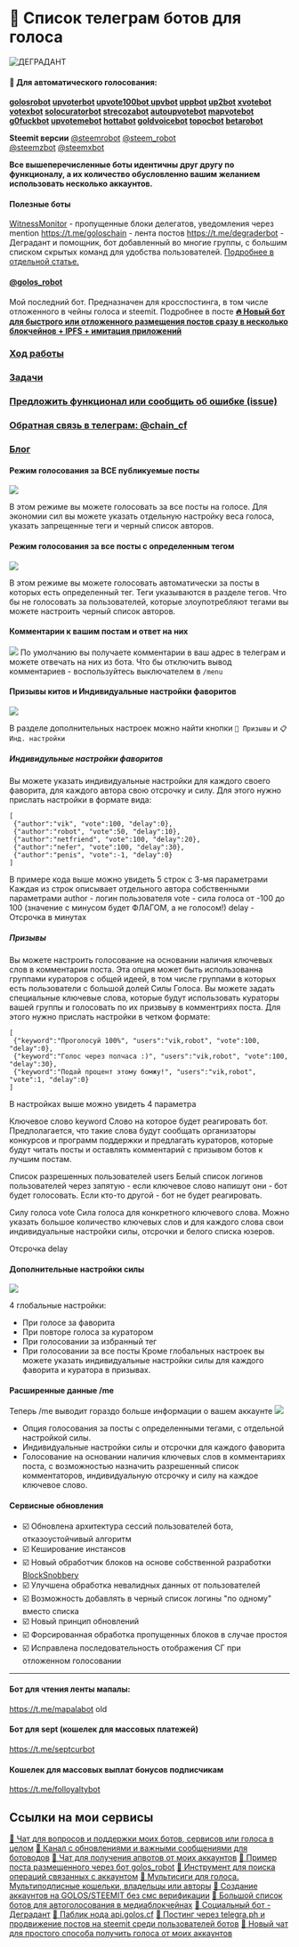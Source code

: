 # 📡 Список телеграм ботов для голоса

![ДЕГРАДАНТ](https://gateway.ipfs.io/ipfs/QmeQ3w9RSUkA2uaPNzC15kU3amh5cD1dU1P5FUpn3X9WRH)

#### 💯 Для автоматического голосования:

**[golosrobot](https://t.me/golosrobot ) [upvoterbot](https://t.me/upvoterbot) [upvote100bot ](https://t.me/upvote100bot) [upvbot](https://t.me/upvbot) [uppbot](https://t.me/uppbot) [up2bot](https://t.me/up2bot) [xvotebot](https://t.me/xvotebot) [votexbot](https://t.me/votexbot) [solocuratorbot](https://t.me/solocuratorbot) [strecozabot](https://t.me/strecozabot) [autoupvotebot](https://t.me/autoupvotebot) [mapvotebot](https://t.me/mapvotebot) [g0fuckbot](https://t.me/g0fuckbot) [upvotemebot](https://t.me/upvotemebot) [hottabot](https://t.me/hottabot) [goldvoicebot](https://t.me/goldvoicebot) [topocbot](https://t.me/topocbot ) [betarobot](https://t.me/betarobot)**

**Steemit версии**
[@steemrobot](https://t.me/steemrobot)
[@steem_robot](https://t.me/steem_robot)  
[@steemzbot](https://t.me/steemzbot)
[@steemxbot](https://t.me/steemxbot)

**Все вышеперечисленные боты идентичны друг другу по функционалу, а их количество обусловленно вашим желанием использовать несколько аккаунтов.**
#### Полезные боты
[WitnessMonitor](https://t.me/WitnessMonitor) - пропущенные блоки делегатов, уведомления через mention
https://t.me/goloschain - лента постов
https://t.me/degraderbot - Деградант и помощник, бот добавленный во многие группы, с большим списком скрытых команд для удобства пользователей. [Подробнее в отдельной статье.](https://golos.io/ru--boty/@vik/degradant-ili-pomoshchnik-gid-po-komandam-bota-dlya-golosa-v-chate-tmechain-cf-11-29)

#### [@golos_robot](https://t.me/golos_robot)
Мой последний бот. Предназначен для кросспостинга, в том числе отложенного в чейны голоса и steemit. Подробнее в посте [**🔥 Новый бот для быстрого или отложенного размещения постов сразу в несколько блокчейнов + IPFS + имитация приложений**](https://golos.io/ru--golos/@vik/instrukcii-k-golosrobot-reaktivnyi-sposob-razmeshat-v-golos-steemit-decentralizovannye-media-foto-audiozapisi-videosoobsheniya)




### [Ход работы](https://github.com/vikxx/bots/projects/1)
### [Задачи](https://github.com/vikxx/bots/issues/new)
### [Предложить функционал или сообщить об ошибке (issue)](https://github.com/vikxx/bots/issues/new)
### [Обратная связь в телеграм: @chain_cf](https://t.me/chain_cf)
### [Блог](https://golos.io/@vik)





#### Режим голосования за ВСЕ публикуемые посты
![](https://images.golos.io/DQmRPaobY5wYxiC3bzTT7KKpiSEP62TEnRcNxCV3DNQkX4V/image.png)

В этом режиме вы можете голосовать за все посты на голосе. Для экономии сил вы можете указать отдельную настройку веса голоса, указать запрещенные теги и черный список авторов.

#### Режим голосования за все посты с определенным тегом
![](https://images.golos.io/DQmaHTVgWUacfQbBS4sVj5DZGc8m1CRvST1jCmPy84Mq5nU/image.png)

В этом режиме вы можете голосовать автоматически за посты в которых есть определенный тег. 
Теги указываются в разделе тегов. Что бы не голосовать за пользователей, которые злоупотребляют тегами вы можете настроить черный список авторов.

#### Комментарии к вашим постам и ответ на них
![](https://images.golos.io/DQmahQBM1Y3vt2Xqy4gLVaugrYYCYKVZqq8uyfuuu1UkjvK/image.png)
По умолчанию вы получаете комментарии в ваш адрес в телеграм и можете отвечать на них из бота.
Что бы отключить вывод комментариев - воспользуйтесь выключателем в `/menu`

#### Призывы китов и Индивидуальные настройки фаворитов
![](https://images.golos.io/DQmVBJtk9o79MUGB74YBbD1BVUua4Xw9gj3L41jzR49sf1i/image.png)

В разделе дополнительных настроек можно найти кнопки `📡 Призывы` и `📋 Инд. настройки` 

##### Индивидульные настройки фаворитов
Вы можете указать индивидуальные настройки для каждого своего фаворита, для каждого автора свою отсрочку и силу.
Для этого нужно прислать настройки в формате вида:

```
[
 {"author":"vik", "vote":100, "delay":0},
 {"author":"robot", "vote":50, "delay":10},
 {"author":"netfriend", "vote":100, "delay":20},
 {"author":"nefer", "vote":100, "delay":30},
 {"author":"penis", "vote":-1, "delay":0}
]
```

В примере кода выше можно увидеть  5 строк с 3-мя параметрами
Каждая из строк описывает отдельного автора собственными параметрами
author - логин пользователя
vote - сила голоса от -100 до 100 (значение с минусом будет ФЛАГОМ, а не голосом!)
delay - Отсрочка  в минутах


##### Призывы 
Вы можете настроить голосование на основании наличия ключевых слов в комментарии поста.
Эта опция может быть использованна группами кураторов с общей идеей, в том числе группами в которых есть пользователи с большой долей Силы Голоса. Вы можете задать специальные ключевые слова, которые будут использовать кураторы вашей группы и голосовать по их призвыву в комментриях поста.
Для этого нужно прислать настройки в четком формате:

```
[
 {"keyword":"Проголосуй 100%", "users":"vik,robot", "vote":100, "delay":0},
 {"keyword":"Голос через полчаса :)", "users":"vik,robot", "vote":100, "delay":30},
 {"keyword":"Подай процент этому бомжу!", "users":"vik,robot", "vote":1, "delay":0}
]
```

В настройках выше можно увидеть 4 параметра

Ключевое слово keyword
Слово на которое будет реагировать бот. Предполагается, что такие слова будут сообщать организаторы конкурсов и программ поддержки и предлагать кураторов, которые будут читать посты и оставлять комментарий с призывом ботов к лучшим постам.

Cписок разрешенных пользователей users
Белый список логинов пользователей через запятую - если ключевое слово напишут они - бот будет голосовать. Если кто-то другой - бот не будет реагировать.

Силу голоса vote
Сила голоса для конкретного ключевого слова. Можно указать большое количество ключевых слов и для каждого слова свои индивидуальные настройки силы, отсрочки и белого списка юзеров.

Отсрочка delay

#### Дополнительные настройки силы
![](https://images.golos.io/DQmcw1SQaNqbbjxUCJS3aeADibBCudTJ6NMk2tBW6zXc8Un/image.png)

4 глобальные настройки:
* При голосе за фаворита
* При повторе голоса за куратором
* При голосовании за избранный тег
* При голосовании за все посты
Кроме глобальных настроек вы можете указать индивидуальные настройки силы для каждого фаворита и куратора в призывах.

#### Расширенные данные /me
Теперь /me выводит гораздо больше информации о вашем аккаунте
![](https://images.golos.io/DQmcoPuX91TTrTqDfkcJ9hAacUfbR422NbdNguF5mP8qgng/image.png)


* Опция голосования за посты с определенными тегами, с отдельной настройкой силы.
* Индивидуальные настройки силы и отсрочки для каждого фаворита
* Голосование на основании наличия ключевых слов в комментариях поста, с возможностью назначить разрешенный список комментаторов, индивидуальную отсрочку и силу на каждое ключевое слово.

#### Сервисные обновления

* ☑️ Обновлена архитектура сессий пользователей бота, отказоустойчивый алгоритм 
* ☑️ Кеширование инстансов
* ☑️ Новый обработчик блоков на основе собственной разработки [BlockSnobbery](https://github.com/vikxx/BlockSnobbery)
* ☑️ Улучшена обработка невалидных данных от пользователей
* ☑️ Возможность добавлять в черный список логины "по одному" вместо списка
* ☑️ Новый принцип обновлений 
* ☑️ Форсированная обработка пропущенных блоков в случае простоя
* ☑️ Исправлена последовательность отображения СГ при отложенном голосовании

***









#### Бот для чтения ленты мапалы:
https://t.me/mapalabot old


#### Бот для sept  (кошелек для массовых платежей) 
https://t.me/septcurbot

#### Кошелек для массовых выплат бонусов подписчикам
https://t.me/folloyaltybot

## Ссылки на мои сервисы

[📌 Чат для вопросов и поддержки моих ботов, сервисов или голоса в целом](https://t.me/chain_cf)
[📌 Канал с обновлениями и важными сообщениями для ботоводов](https://t.me/viknews)
[📌 Чат для получения апвотов от моих аккаунтов](https://golos.io/ru--golos/@degradant/2018-1-22t19-56-23)
[📌 Пример поста размещенного через бот golos_robot](https://golos.io/ru--golos/@degradant/2018-1-23t15-48-00)
[📌 Инструмент для поиска операций связанных с аккаунтом](https://golos.io/ru--golos/@vik/obnovlenie-golos-cf-history-novye-vozmozhnosti-dlya-poiska-i-analiza-istorii-akkauntov)
[📌 Мультисиги для голоса. Мультиподписные кошельки, владельцы или авторы](https://golos.io/ru--golos/@vik/multisigi-na-golose-12-09)
[📌 Создание аккаунтов на GOLOS/STEEMIT без смс верификации](https://golos.io/ru--golos/@vik/mgnovennaya-registraciya-akkauntov-na-golos-i-steem-bez-verifikacii-i-ogranichenii)
[📌 Большой список ботов для автоголосования в медиаблокчейнах](https://golos.io/ru--golos/@vik/obnovlenie-botov-uchteno-mnozhestvo-pozhelanii-dobavleny-novye-opcii-golosovaniya-nachalo-razrabotki-yazykovykh-paketov-ru-en-sn)
[📌 Социальный бот - Деградант](https://golos.io/ru--boty/@vik/degradant-ili-pomoshchnik-gid-po-komandam-bota-dlya-golosa-v-chate-tmechain-cf-11-29)
[📌 Паблик нода api.golos.cf](https://golos.io/ru--golos/@vik/publichnyi-api-dlya-golosa-dopolnitelnye-nody-i-nastroika-nginx-upstream-load-balancer-balansirovka-nagruzki)
[📌 Постинг через telegra.ph и продвижение постов на steemit среди пользователей ботов](https://golos.io/ru--golos/@vik/socialnoe-vzaimodejstvie---avtomaticheskoe-prodvizhenie-vashego-posta-sredi-polzovatelej-botov-11-12)
[ 📌 Новый чат для простого способа получить голоса от моих аккаунтов](https://t.me/cryptoporn)
